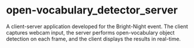 # open-vocabulary_detector_server
A client-server application developed for the Bright-Night event. The client captures webcam input, the server performs open-vocabulary object detection on each frame, and the client displays the results in real-time.
